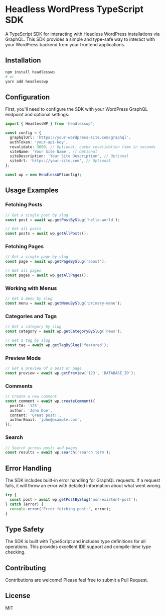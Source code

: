 # Headless WordPress TypeScript SDK

A TypeScript SDK for interacting with Headless WordPress installations via GraphQL. This SDK provides a simple and type-safe way to interact with your WordPress backend from your frontend applications.

## Installation

```bash
npm install headlesswp
# or
yarn add headlesswp
```

## Configuration

First, you'll need to configure the SDK with your WordPress GraphQL endpoint and optional settings:

```typescript
import { HeadlessWP } from 'headlesswp';

const config = {
  graphqlUrl: 'https://your-wordpress-site.com/graphql',
  authToken: 'your-api-key',
  revalidate: 3600, // Optional: cache revalidation time in seconds
  siteName: 'Your Site Name', // Optional
  siteDescription: 'Your Site Description', // Optional
  siteUrl: 'https://your-site.com', // Optional
};

const wp = new HeadlessWP(config);
```

## Usage Examples

### Fetching Posts

```typescript
// Get a single post by slug
const post = await wp.getPostBySlug('hello-world');

// Get all posts
const posts = await wp.getAllPosts();
```

### Fetching Pages

```typescript
// Get a single page by slug
const page = await wp.getPageBySlug('about');

// Get all pages
const pages = await wp.getAllPages();
```

### Working with Menus

```typescript
// Get a menu by slug
const menu = await wp.getMenuBySlug('primary-menu');
```

### Categories and Tags

```typescript
// Get a category by slug
const category = await wp.getCategoryBySlug('news');

// Get a tag by slug
const tag = await wp.getTagBySlug('featured');
```

### Preview Mode

```typescript
// Get a preview of a post or page
const preview = await wp.getPreview('123', 'DATABASE_ID');
```

### Comments

```typescript
// Create a new comment
const comment = await wp.createComment({
  postId: '123',
  author: 'John Doe',
  content: 'Great post!',
  authorEmail: 'john@example.com',
});
```

### Search

```typescript
// Search across posts and pages
const results = await wp.search('search term');
```

## Error Handling

The SDK includes built-in error handling for GraphQL requests. If a request fails, it will throw an error with detailed information about what went wrong.

```typescript
try {
  const post = await wp.getPostBySlug('non-existent-post');
} catch (error) {
  console.error('Error fetching post:', error);
}
```

## Type Safety

The SDK is built with TypeScript and includes type definitions for all operations. This provides excellent IDE support and compile-time type checking.

## Contributing

Contributions are welcome! Please feel free to submit a Pull Request.

## License

MIT 